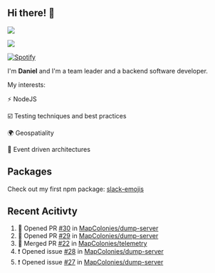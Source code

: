 ## Hi there! 👋
<p>
  <img src="https://i.imgur.com/agb7xe9.png" />
</p>
<p>
  <img src="https://github-readme-stats.vercel.app/api?username=syncush&theme=tokyonight">
</p>

[![Spotify](https://novatorem-rust.vercel.app/api/spotify)](https://open.spotify.com/user/syncush)

I'm **Daniel** and I'm a team leader and a backend software developer.

My interests:

⚡ NodeJS

☑️ Testing techniques and best practices

🌍 Geospatiality

🧠 Event driven architectures

## Packages
Check out my first npm package: [slack-emojis](https://www.npmjs.com/package/slack-emojis)

## Recent Acitivty
<!--START_SECTION:activity-->
1. 💪 Opened PR [#30](https://github.com/MapColonies/dump-server/pull/30) in [MapColonies/dump-server](https://github.com/MapColonies/dump-server)
2. 💪 Opened PR [#29](https://github.com/MapColonies/dump-server/pull/29) in [MapColonies/dump-server](https://github.com/MapColonies/dump-server)
3. 🎉 Merged PR [#22](https://github.com/MapColonies/telemetry/pull/22) in [MapColonies/telemetry](https://github.com/MapColonies/telemetry)
4. ❗️ Opened issue [#28](https://github.com/MapColonies/dump-server/issues/28) in [MapColonies/dump-server](https://github.com/MapColonies/dump-server)
5. ❗️ Opened issue [#27](https://github.com/MapColonies/dump-server/issues/27) in [MapColonies/dump-server](https://github.com/MapColonies/dump-server)
<!--END_SECTION:activity-->
